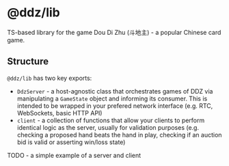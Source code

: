 # @ddz/lib

TS-based library for the game Dou Di Zhu (斗地主) - a popular Chinese card game.

## Structure

`@ddz/lib` has two key exports:

- `DdzServer` - a host-agnostic class that orchestrates games of DDZ via manipulating a `GameState` object and informing its consumer. This is intended to be wrapped in your prefered network interface (e.g. RTC, WebSockets, basic HTTP API)
- `client` - a collection of functions that allow your clients to perform identical logic as the server, usually for validation purposes (e.g. checking a proposed hand beats the hand in play, checking if an auction bid is valid or asserting win/loss state)

TODO - a simple example of a server and client
